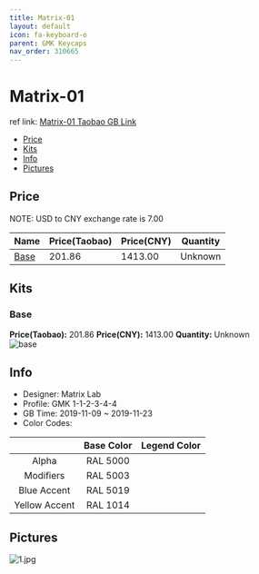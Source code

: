 ```yaml
---
title: Matrix-01 
layout: default
icon: fa-keyboard-o
parent: GMK Keycaps
nav_order: 310665
---
```


# Matrix-01 

ref link: [Matrix-01 Taobao GB Link](https://item.taobao.com/item.htm?id=607588190728)  

* [Price](#price)  
* [Kits](#kits)  
* [Info](#info)  
* [Pictures](#pictures)  


## Price  
NOTE: USD to CNY exchange rate is 7.00

| Name          | Price(Taobao)    |  Price(CNY) | Quantity |
| ------------- | ------------ |  ---------- | -------- |
|[Base](#base)|201.86|1413.00|Unknown|


## Kits  
### Base  
**Price(Taobao):** 201.86    **Price(CNY):** 1413.00    **Quantity:** Unknown  
<img src="{{ 'assets/images/gmk-keycaps/matrix-01/kits_pics/base.jpg' | relative_url }}" alt="base" class="image featured">


## Info  
* Designer: Matrix Lab  
* Profile: GMK 1-1-2-3-4-4  
* GB Time: 2019-11-09 ~ 2019-11-23 
* Color Codes:  

| |Base Color     | Legend Color
| :-------------: | :-------------: | :------------:
|Alpha|RAL 5000|
|Modifiers|RAL 5003|
|Blue Accent|RAL 5019|
|Yellow Accent|RAL 1014|

## Pictures  
<img src="{{ 'assets/images/gmk-keycaps/matrix-01/rendering_pics/1.jpg' | relative_url }}" alt="1.jpg" class="image featured">
